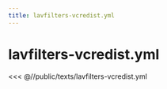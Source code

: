 ```yaml
---
title: lavfilters-vcredist.yml
---
```


# lavfilters-vcredist.yml

<script setup>
import DownloadButton from '@components/DownloadButton.vue'
</script>

<DownloadButton
  filePath="texts/lavfilters-vcredist.yml"
/>

<<< @//public/texts/lavfilters-vcredist.yml
